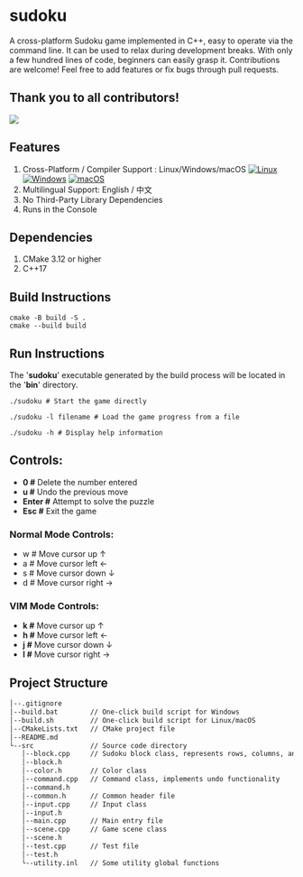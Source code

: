 # sudoku
A cross-platform Sudoku game implemented in C++, easy to operate via the command line. It can be used to relax during development breaks. With only a few hundred lines of code, beginners can easily grasp it.
Contributions are welcome! Feel free to add features or fix bugs through pull requests.

## Thank you to all contributors!
<a href="https://github.com/mayerui/sudoku/graphs/contributors">
  <img src="https://contrib.rocks/image?repo=mayerui/sudoku" />
</a>

## Features
1. Cross-Platform / Compiler Support : Linux/Windows/macOS [![Linux](https://github.com/mayerui/sudoku/actions/workflows/ci-linux.yml/badge.svg)](https://github.com/mayerui/sudoku/actions/workflows/ci-linux.yml) [![Windows](https://github.com/mayerui/sudoku/actions/workflows/ci-windows.yml/badge.svg)](https://github.com/mayerui/sudoku/actions/workflows/ci-windows.yml) [![macOS](https://github.com/mayerui/sudoku/actions/workflows/ci-macos.yml/badge.svg)](https://github.com/mayerui/sudoku/actions/workflows/ci-macos.yml)
2. Multilingual Support: English / 中文
3. No Third-Party Library Dependencies
4. Runs in the Console

## Dependencies
1. CMake 3.12 or higher
2. C++17

## Build Instructions
``` shell
cmake -B build -S .
cmake --build build
```

## Run Instructions
The '**sudoku**' executable generated by the build process will be located in the '**bin**' directory.
``` shell
./sudoku # Start the game directly

./sudoku -l filename # Load the game progress from a file

./sudoku -h # Display help information
```

## Controls:
- **0 #** Delete the number entered
- **u #** Undo the previous move
- **Enter #** Attempt to solve the puzzle
- **Esc #** Exit the game

### Normal Mode Controls:
- w # Move cursor up ↑
- a # Move cursor left ←
- s # Move cursor down ↓
- d # Move cursor right →

### VIM Mode Controls:
- **k #** Move cursor up ↑
- **h #** Move cursor left ←
- **j #** Move cursor down ↓
- **l #** Move cursor right →

## Project Structure
```bash
│--.gitignore  
│--build.bat        // One-click build script for Windows  
│--build.sh         // One-click build script for Linux/macOS  
│--CMakeLists.txt   // CMake project file  
│--README.md     
└--src              // Source code directory  
   │--block.cpp     // Sudoku block class, represents rows, columns, and subgrids  
   │--block.h  
   │--color.h       // Color class  
   │--command.cpp   // Command class, implements undo functionality  
   │--command.h     
   │--common.h      // Common header file  
   │--input.cpp     // Input class  
   │--input.h   
   │--main.cpp      // Main entry file  
   │--scene.cpp     // Game scene class  
   │--scene.h   
   │--test.cpp      // Test file  
   │--test.h  
   └--utility.inl   // Some utility global functions  
```
